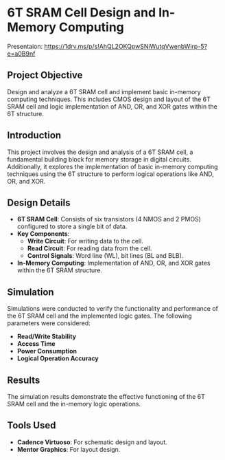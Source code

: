# 6T SRAM Cell Design and In-Memory Computing
Presentaion: https://1drv.ms/p/s!AhQL2OKQpwSNiWutqVwenbWirp-5?e=a0B9nf
## Project Objective
Design and analyze a 6T SRAM cell and implement basic in-memory computing techniques. This includes CMOS design and layout of the 6T SRAM cell and logic implementation of AND, OR, and XOR gates within the 6T structure.


## Introduction
This project involves the design and analysis of a 6T SRAM cell, a fundamental building block for memory storage in digital circuits. Additionally, it explores the implementation of basic in-memory computing techniques using the 6T structure to perform logical operations like AND, OR, and XOR.


## Design Details
- **6T SRAM Cell**: Consists of six transistors (4 NMOS and 2 PMOS) configured to store a single bit of data.
- **Key Components**:
  - **Write Circuit**: For writing data to the cell.
  - **Read Circuit**: For reading data from the cell.
  - **Control Signals**: Word line (WL), bit lines (BL and BLB).
- **In-Memory Computing**: Implementation of AND, OR, and XOR gates within the 6T SRAM structure.

## Simulation
Simulations were conducted to verify the functionality and performance of the 6T SRAM cell and the implemented logic gates. The following parameters were considered:
- **Read/Write Stability**
- **Access Time**
- **Power Consumption**
- **Logical Operation Accuracy**

## Results
The simulation results demonstrate the effective functioning of the 6T SRAM cell and the in-memory logic operations.

## Tools Used
- **Cadence Virtuoso**: For schematic design and layout.
- **Mentor Graphics**: For layout design.

